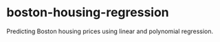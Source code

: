# boston-housing-regression
Predicting Boston housing prices using linear and polynomial regression.
